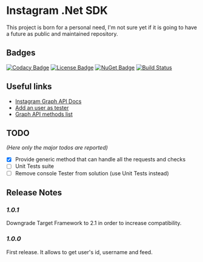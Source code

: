 # Instagram .Net SDK

This project is born for a personal need, I'm not sure yet if it is going to have a future as public and maintained repository.

## Badges
[![Codacy Badge](https://api.codacy.com/project/badge/Grade/fb7b73bb906a4d17ac652a31e071023e)](https://www.codacy.com/gh/SubPixel-it/instagram-sdk-dotnet?utm_source=github.com&amp;utm_medium=referral&amp;utm_content=SubPixel-it/instagram-sdk-dotnet&amp;utm_campaign=Badge_Grade) [![License Badge](https://img.shields.io/badge/license-MPL--2.0-blue)](https://github.com/SubPixel-it/instagram-sdk-dotnet/blob/master/LICENSE) [![NuGet Badge](https://img.shields.io/badge/nuget-1.0.1-blue)](https://www.nuget.org/packages/SubPixel.Instagram.SDK/) [![Build Status](https://travis-ci.com/SubPixel-it/instagram-sdk-dotnet.svg?branch=master)](https://travis-ci.com/SubPixel-it/instagram-sdk-dotnet)

## Useful links
*   [Instagram Graph API Docs](https://developers.facebook.com/docs/instagram-api)
*   [Add an user as tester](https://developers.facebook.com/docs/instagram-basic-display-api/getting-started)
*   [Graph API methods list](https://developers.facebook.com/docs/instagram-basic-display-api/reference)

## TODO
_(Here only the major todos are reported)_
*   [x] Provide generic method that can handle all the requests and checks
*   [ ] Unit Tests suite
*   [ ] Remove console Tester from solution (use Unit Tests instead)

## Release Notes
### _1.0.1_
Downgrade Target Framework to 2.1 in order to increase compatibility.
### _1.0.0_
First release. It allows to get user's id, username and feed.
